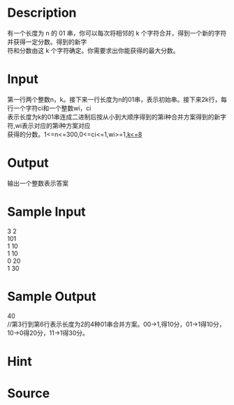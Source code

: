 
# Description

<div class="content"><div>有一个长度为 n 的 01 串，你可以每次将相邻的 k 个字符合并，得到一个新的字符并获得一定分数。得到的新字</div>
<div>符和分数由这 k 个字符确定。你需要求出你能获得的最大分数。</div>
<p></p></div>

# Input

<div class="content"><div>第一行两个整数n，k。接下来一行长度为n的01串，表示初始串。接下来2k行，每行一个字符ci和一个整数wi，ci</div>
<div>表示长度为k的01串连成二进制后按从小到大顺序得到的第i种合并方案得到的新字符,wi表示对应的第i种方案对应</div>
<div>获得的分数。1&lt;=n&lt;=300,0&lt;=ci&lt;=1,wi&gt;=1,<a href="http://www.lydsy.com/JudgeOnline/wttl/thread.php?tid=2970">k&lt;=8</a></div>
<p></p></div>

# Output

<div class="content"><p>输出一个整数表示答案</p>
<p></p></div>

# Sample Input

<div class="content"><span class="sampledata">3 2<br/>
101<br/>
1 10<br/>
1 10<br/>
0 20<br/>
1 30</span></div>

# Sample Output

<div class="content"><span class="sampledata">40<br/>
//第3行到第6行表示长度为2的4种01串合并方案。00-&gt;1,得10分，01-&gt;1得10分，10-&gt;0得20分，11-&gt;1得30分。</span></div>

# Hint

<div class="content"><p></p></div>

# Source

<div class="content"><p><a href="problemset.php?search="></a></p></div>

